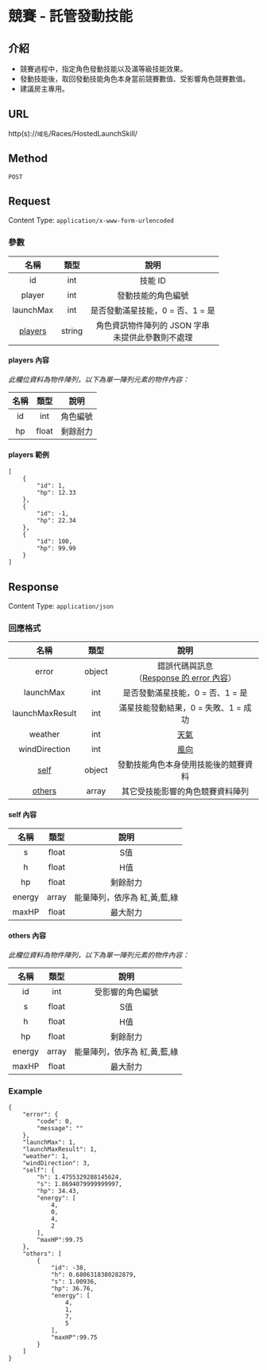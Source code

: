 # 競賽 - 託管發動技能

## 介紹

- 競賽過程中，指定角色發動技能以及滿等級技能效果。
- 發動技能後，取回發動技能角色本身當前競賽數值、受影響角色競賽數值。
- 建議房主專用。

## URL

http(s)://`域名`/Races/HostedLaunchSkill/

## Method

`POST`

## Request

Content Type: `application/x-www-form-urlencoded`

### 參數

| 名稱 | 類型 | 說明 |
|:-:|:-:|:-:|
| id | int | 技能 ID |
| player | int | 發動技能的角色編號 |
| launchMax | int | 是否發動滿星技能，0 = 否、1 = 是 |
| [players](#players) | string | 角色資訊物件陣列的 JSON 字串<br>未提供此參數則不處理 |

#### <span id="players"> players 內容</span>

_此欄位資料為物件陣列，以下為單一陣列元素的物件內容：_

| 名稱 | 類型 | 說明 |
|:-:|:-:|:-:|
| id | int | 角色編號 |
| hp | float | 剩餘耐力 |

#### players 範例

	[
	    {
	        "id": 1,
	        "hp": 12.33
	    },
	    {
	        "id": -1,
	        "hp": 22.34
	    },
	    {
	        "id": 100,
	        "hp": 99.99
	    }
	]
	
## Response

Content Type: `application/json`

### 回應格式

| 名稱 | 類型 | 說明 |
|:-:|:-:|:-:|
| error | object | 錯誤代碼與訊息<br>（[Response 的 error 內容](../response.md#error)） |
| launchMax | int | 是否發動滿星技能，0 = 否、1 = 是 |
| launchMaxResult | int | 滿星技能發動結果，0 = 失敗、1 = 成功 |
| weather | int | [天氣](../codes/scene.md#weather) |
| windDirection | int | [風向](../codes/scene.md#windDirection) |
| [self](#self) | object | 發動技能角色本身使用技能後的競賽資料 |
| [others](#others) | array | 其它受技能影響的角色競賽資料陣列 |

#### <span id="self">self 內容</span>


| 名稱 | 類型 | 說明 |
|:-:|:-:|:-:|
| s | float | S值 |
| h | float | H值 |
| hp | float | 剩餘耐力 |
| energy | array | 能量陣列，依序為 紅,黃,藍,綠 |
| maxHP | float | 最大耐力 |

#### <span id="others">others 內容</span>

_此欄位資料為物件陣列，以下為單一陣列元素的物件內容：_

| 名稱 | 類型 | 說明 |
|:-:|:-:|:-:|
| id | int | 受影響的角色編號 |
| s | float | S值 |
| h | float | H值 |
| hp | float | 剩餘耐力 |
| energy | array | 能量陣列，依序為 紅,黃,藍,綠 |
| maxHP | float | 最大耐力 |

### Example


	{
	    "error": {
	        "code": 0,
	        "message": ""
	    },
	    "launchMax": 1,
	    "launchMaxResult": 1,
	    "weather": 1,
	    "windDirection": 3,
	    "self": {
	        "h": 1.4755329288145624,
	        "s": 1.8694079999999997,
	        "hp": 34.43,
	        "energy": [
	            4,
	            0,
	            4,
	            2
	        ],
			"maxHP":99.75
	    },
	    "others": [
	        {
	            "id": -38,
	            "h": 0.6806318380282879,
	            "s": 1.00936,
	            "hp": 36.76,
	            "energy": [
	                4,
	                1,
	                7,
	                5
	            ],
				"maxHP":99.75
	        }
	    ]
	}